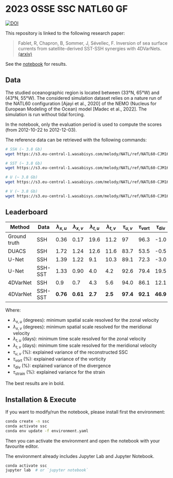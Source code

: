 # 2023 OSSE SSC NATL60 GF

[![DOI](https://zenodo.org/badge/DOI/10.5281/zenodo.8076318.svg)](https://doi.org/10.5281/zenodo.8076318)

This repository is linked to the following research paper:

> Fablet, R, Chapron, B, Sommer, J, Sévellec, F. Inversion of sea surface
> currents from satellite-derived SST-SSH synergies with 4DVarNets.
> [⟨arxiv⟩](https://doi.org/10.48550/arXiv.2211.13059)

See the [notebook](notebook.ipynb) for results.


## Data

The studied oceanographic region is located between (33°N, 65°W) and (43°N, 55°W). The considered simulation dataset relies on a nature run of the NATL60 configuration [Ajayi et al., 2020] of the NEMO
(Nucleus for European Modeling of the Ocean) model [Madec et al., 2022]. The simulation is run without tidal forcing.

In the notebook, only the evaluation period is used to compute the scores (from 2012-10-22 to 2012-12-03).

The reference data can be retrieved with the following commands:

```sh
# SSH (~ 3.8 Gb)
wget https://s3.eu-central-1.wasabisys.com/melody/NATL/ref/NATL60-CJM165_NATL_ssh_y2013.1y.nc

# SST (~ 3.8 Gb)
wget https://s3.eu-central-1.wasabisys.com/melody/NATL/ref/NATL60-CJM165_NATL_sst_y2013.1y.nc

# U (~ 3.8 Gb)
wget https://s3.eu-central-1.wasabisys.com/melody/NATL/ref/NATL60-CJM165_NATL_u_y2013.1y.nc

# V (~ 3.8 Gb)
wget https://s3.eu-central-1.wasabisys.com/melody/NATL/ref/NATL60-CJM165_NATL_v_y2013.1y.nc
```


## Leaderboard

| Method | Data | $\lambda_{x,u}$ | $\lambda_{x,v}$ | $\lambda_{t,u}$ | $\lambda_{t,v}$ | $\tau_{u,v}$ | $\tau_{\text{vort}}$ | $\tau_{\text{div}}$ | $\tau_{\text{strain}}$ |
| - | - | - | - | - | - | - | - | - | - |
| Ground truth | SSH | 0.36 | 0.17 | 19.6 | 11.2 | 97 | 96.3 | -1.0 | 92.1 |
| DUACS | SSH | 1.72 | 1.24 | 12.6 | 11.6 | 83.7 | 53.5 | -0.5 | 24.8 |
| U-Net | SSH | 1.39 | 1.22 | 9.1 | 10.3 | 89.1 | 72.3 | -3.0 | 65.0 |
| U-Net | SSH-SST | 1.33 | 0.90 | 4.0 | 4.2 | 92.6 | 79.4 | 19.5 | 72.0 |
| 4DVarNet | SSH | 0.9 | 0.7 | 4.3 | 5.6 | 94.0 | 86.1 | 12.1 | 81.3 |
| 4DVarNet | SSH-SST | **0.76** | **0.61** | **2.7** | **2.5** | **97.4** | **92.1** | **46.9** | **87.2** |

Where:

- $\lambda_{x,u}$ (degrees): minimum spatial scale resolved for the zonal velocity
- $\lambda_{x,v}$ (degrees): minimum spatial scale resolved for the meridional velocity
- $\lambda_{t,u}$ (days): minimum time scale resolved for the zonal velocity
- $\lambda_{t,v}$ (days): minimum time scale resolved for the meridional velocity
- $\tau_{u,v}$ (%): explained variance of the reconstructed SSC
- $\tau_{\text{vort}}$ (%): explained variance of the vorticity
- $\tau_{\text{div}}$ (%): explained variance of the divergence
- $\tau_{\text{strain}}$ (%): explained variance for the strain

The best results are in bold.


## Installation & Execute

If you want to modify/run the notebook, please install first the
environment:

```sh
conda create -n ssc
conda activate ssc
conda env update -f environment.yaml
```

Then you can activate the environment and open the notebook with your
favourite editor.

The environment already includes Jupyter Lab and Jupyter Notebook.

```sh
conda activate ssc
jupyter lab  # or `jupyter notebook`
```
